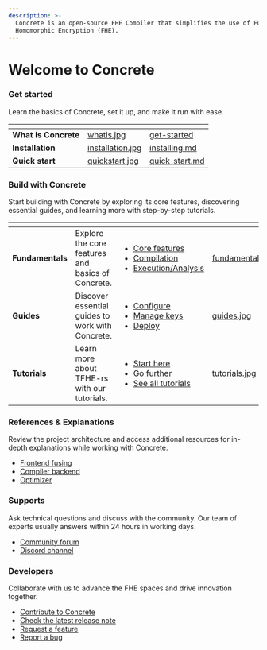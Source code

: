 ```yaml
---
description: >-
  Concrete is an open-source FHE Compiler that simplifies the use of Fully
  Homomorphic Encryption (FHE).
---
```


# Welcome to Concrete

### Get started

Learn the basics of Concrete, set it up, and make it run with ease.

<table data-view="cards"><thead><tr><th></th><th data-hidden data-card-cover data-type="files"></th><th data-hidden data-card-target data-type="content-ref"></th></tr></thead><tbody><tr><td><strong>What is Concrete</strong></td><td><a href=".gitbook/assets/whatis.jpg">whatis.jpg</a></td><td><a href="get-started/">get-started</a></td></tr><tr><td><strong>Installation</strong></td><td><a href=".gitbook/assets/installation.jpg">installation.jpg</a></td><td><a href="get-started/installing.md">installing.md</a></td></tr><tr><td><strong>Quick start</strong></td><td><a href=".gitbook/assets/quickstart.jpg">quickstart.jpg</a></td><td><a href="get-started/quick_start.md">quick_start.md</a></td></tr></tbody></table>

### Build with Concrete

Start building with Concrete by exploring its core features, discovering essential guides, and learning more with step-by-step tutorials.

<table data-view="cards"><thead><tr><th></th><th></th><th></th><th data-hidden data-card-cover data-type="files"></th></tr></thead><tbody><tr><td><strong>Fundamentals</strong></td><td>Explore the core features and basics of Concrete.</td><td><ul><li><a href="broken-reference/">Core features</a></li><li><a href="broken-reference/">Compilation</a></li><li><a href="broken-reference/">Execution/Analysis</a></li></ul></td><td><a href=".gitbook/assets/fundamentals.jpg">fundamentals.jpg</a></td></tr><tr><td><strong>Guides</strong></td><td>Discover essential guides to work with Concrete.</td><td><ul><li><a href="guides/configure.md">Configure</a></li><li><a href="guides/manage_keys.md">Manage keys</a></li><li><a href="howto/debug.md">Deploy</a></li></ul></td><td><a href=".gitbook/assets/guides.jpg">guides.jpg</a></td></tr><tr><td><strong>Tutorials</strong></td><td>Learn more about TFHE-rs with our tutorials.</td><td><ul><li><a href="tutorials/see-all-tutorials.md#start-here">Start here</a></li><li><a href="tutorials/see-all-tutorials.md#go-further">Go further</a></li><li><a href="tutorials/see-all-tutorials.md">See all tutorials</a></li></ul></td><td><a href=".gitbook/assets/tutorials.jpg">tutorials.jpg</a></td></tr></tbody></table>

### References & Explanations

Review the project architecture and access additional resources for in-depth explanations while working with Concrete.&#x20;

* [Frontend fusing](explanations/fusing.md)
* [Compiler backend](explanations/backends/)
* [Optimizer](explanations/optimizer.md)

### Supports

Ask technical questions and discuss with the community. Our team of experts usually answers within 24 hours in working days.

* [Community forum](https://community.zama.ai/)
* [Discord channel](https://discord.com/invite/fhe-org)

### Developers

Collaborate with us to advance the FHE spaces and drive innovation together.

* [Contribute to Concrete](dev/contributing.md)
* [Check the latest release note](https://github.com/zama-ai/concrete/releases)
* [Request a feature](https://github.com/zama-ai/concrete/issues/new?assignees=\&labels=feature\&projects=\&template=features.md)
* [Report a bug](https://github.com/zama-ai/concrete/issues/new?assignees=\&labels=bug%2C+triage\&projects=\&template=bug\_report.md)
